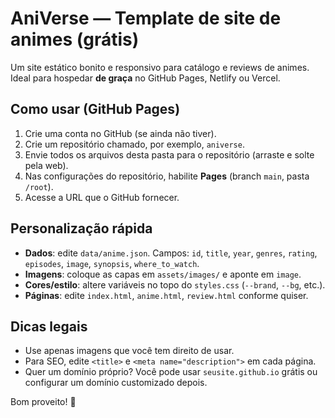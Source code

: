 
# AniVerse — Template de site de animes (grátis)

Um site estático bonito e responsivo para catálogo e reviews de animes. Ideal para hospedar **de graça** no GitHub Pages, Netlify ou Vercel.

## Como usar (GitHub Pages)
1. Crie uma conta no GitHub (se ainda não tiver).
2. Crie um repositório chamado, por exemplo, `aniverse`.
3. Envie todos os arquivos desta pasta para o repositório (arraste e solte pela web).
4. Nas configurações do repositório, habilite **Pages** (branch `main`, pasta `/root`).
5. Acesse a URL que o GitHub fornecer.

## Personalização rápida
- **Dados**: edite `data/anime.json`. Campos: `id`, `title`, `year`, `genres`, `rating`, `episodes`, `image`, `synopsis`, `where_to_watch`.
- **Imagens**: coloque as capas em `assets/images/` e aponte em `image`.
- **Cores/estilo**: altere variáveis no topo do `styles.css` (`--brand`, `--bg`, etc.).
- **Páginas**: edite `index.html`, `anime.html`, `review.html` conforme quiser.

## Dicas legais
- Use apenas imagens que você tem direito de usar.
- Para SEO, edite `<title>` e `<meta name="description">` em cada página.
- Quer um domínio próprio? Você pode usar `seusite.github.io` grátis ou configurar um domínio customizado depois.

Bom proveito! 🎌
